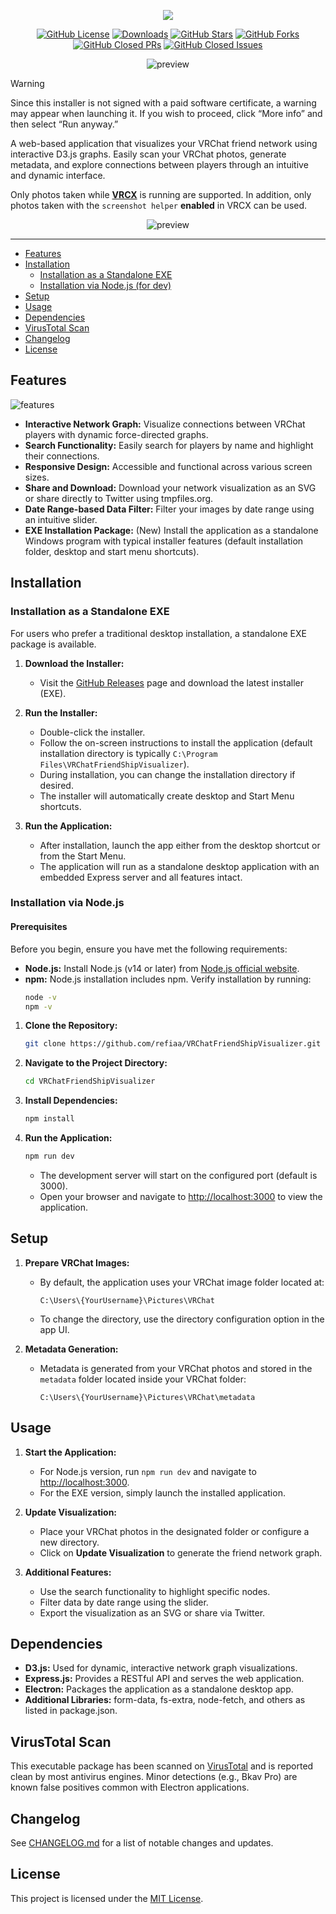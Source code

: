 <p align='center'>
    <img src="https://capsule-render.vercel.app/api?type=waving&color=78E6FF&height=300&section=header&text=Friend%20Network%20Viewer&fontSize=60&animation=fadeIn&fontAlignY=38&desc=for%20VRChat&fontColor=FFFFFF&descAlignY=51&descAlign=80"/>
</p>

<div align="center">
  
<!-- Shields -->
[![GitHub License](https://img.shields.io/github/license/refiaa/VRChatFriendShipVisualizer?style=flat-round&color=red)](https://github.com/refiaa/VRChatFriendShipVisualizer/blob/master/LICENSE)
[![Downloads](https://img.shields.io/github/downloads/refiaa/VRChatFriendShipVisualizer/total?color=orange)](https://github.com/refiaa/VRChatFriendShipVisualizer/releases/latest)
[![GitHub Stars](https://img.shields.io/github/stars/refiaa/VRChatFriendShipVisualizer?style=flat-round&color=yellow)](https://github.com/refiaa/VRChatFriendShipVisualizer/stargazers)
[![GitHub Forks](https://img.shields.io/github/forks/refiaa/VRChatFriendShipVisualizer?style=flat-round&color=green)](https://github.com/refiaa/VRChatFriendShipVisualizer/network/members)
[![GitHub Closed PRs](https://img.shields.io/github/issues-pr-closed/refiaa/VRChatFriendShipVisualizer?style=flat-round&color=blue)](https://github.com/refiaa/VRChatFriendShipVisualizer/pulls?q=is%3Apr+is%3Aclosed)
[![GitHub Closed Issues](https://img.shields.io/github/issues-closed/refiaa/VRChatFriendShipVisualizer?style=flat-round&color=purple)](https://github.com/refiaa/VRChatFriendShipVisualizer/issues?q=is%3Aissue+is%3Aclosed)


![preview](./image/main.png)

</div>

> [!WARNING]
> Since this installer is not signed with a paid software certificate, a warning may appear when launching it.
> If you wish to proceed, click “More info” and then select “Run anyway.”


A web-based application that visualizes your VRChat friend network using interactive D3.js graphs. Easily scan your VRChat photos, generate metadata, and explore connections between players through an intuitive and dynamic interface.

Only photos taken while [**VRCX**](https://github.com/vrcx-team/VRCX) is running are supported. In addition, only photos taken with the `screenshot helper` **enabled** in VRCX can be used.

<div align="center">
  
![preview](./image/help.png)

</div>

<div align="left">

---

- [Features](#features)
- [Installation](#installation)
   - [Installation as a Standalone EXE](#installation-as-a-standalone-exe)
  - [Installation via Node.js (for dev)](#installation-via-nodejs)
- [Setup](#setup)
- [Usage](#usage)
- [Dependencies](#dependencies)
- [VirusTotal Scan](#virustotal-scan)
- [Changelog](#changelog)
- [License](#license)

## Features

![features](./image/features.png)

- **Interactive Network Graph:** Visualize connections between VRChat players with dynamic force-directed graphs.
- **Search Functionality:** Easily search for players by name and highlight their connections.
- **Responsive Design:** Accessible and functional across various screen sizes.
- **Share and Download:** Download your network visualization as an SVG or share directly to Twitter using tmpfiles.org.
- **Date Range-based Data Filter:** Filter your images by date range using an intuitive slider.
- **EXE Installation Package:** (New) Install the application as a standalone Windows program with typical installer features (default installation folder, desktop and start menu shortcuts).

## Installation


### Installation as a Standalone EXE

For users who prefer a traditional desktop installation, a standalone EXE package is available.

1. **Download the Installer:**
   - Visit the [GitHub Releases](https://github.com/refiaa/VRChatFriendShipVisualizer/releases) page and download the latest installer (EXE).

2. **Run the Installer:**
   - Double-click the installer.
   - Follow the on-screen instructions to install the application (default installation directory is typically `C:\Program Files\VRChatFriendShipVisualizer`).
   - During installation, you can change the installation directory if desired.
   - The installer will automatically create desktop and Start Menu shortcuts.

3. **Run the Application:**
   - After installation, launch the app either from the desktop shortcut or from the Start Menu.
   - The application will run as a standalone desktop application with an embedded Express server and all features intact.


### Installation via Node.js

#### Prerequisites

Before you begin, ensure you have met the following requirements:

- **Node.js:** Install Node.js (v14 or later) from [Node.js official website](https://nodejs.org/).
- **npm:** Node.js installation includes npm. Verify installation by running:
  ```bash
  node -v
  npm -v
  ```

1. **Clone the Repository:**
   ```bash
   git clone https://github.com/refiaa/VRChatFriendShipVisualizer.git
   ```

2. **Navigate to the Project Directory:**
   ```bash
   cd VRChatFriendShipVisualizer
   ```

3. **Install Dependencies:**
   ```bash
   npm install
   ```

4. **Run the Application:**
   ```bash
   npm run dev
   ```
    - The development server will start on the configured port (default is 3000).
    - Open your browser and navigate to [http://localhost:3000](http://localhost:3000/) to view the application.

## Setup

1. **Prepare VRChat Images:**
    - By default, the application uses your VRChat image folder located at:
      ```
      C:\Users\{YourUsername}\Pictures\VRChat
      ```
    - To change the directory, use the directory configuration option in the app UI.

2. **Metadata Generation:**
    - Metadata is generated from your VRChat photos and stored in the `metadata` folder located inside your VRChat folder:
      ```
      C:\Users\{YourUsername}\Pictures\VRChat\metadata
      ```

## Usage

1. **Start the Application:**
    - For Node.js version, run `npm run dev` and navigate to [http://localhost:3000](http://localhost:3000/).
    - For the EXE version, simply launch the installed application.

2. **Update Visualization:**
    - Place your VRChat photos in the designated folder or configure a new directory.
    - Click on **Update Visualization** to generate the friend network graph.

3. **Additional Features:**
    - Use the search functionality to highlight specific nodes.
    - Filter data by date range using the slider.
    - Export the visualization as an SVG or share via Twitter.

## Dependencies

- **D3.js:** Used for dynamic, interactive network graph visualizations.
- **Express.js:** Provides a RESTful API and serves the web application.
- **Electron:** Packages the application as a standalone desktop app.
- **Additional Libraries:** form-data, fs-extra, node-fetch, and others as listed in package.json.

## VirusTotal Scan

This executable package has been scanned on [VirusTotal](https://www.virustotal.com/gui/file/f6864c0f5ca58c3448dc0800209a7fc2f6244e887dceecbffb27bec97861eb08) and is reported clean by most antivirus engines. Minor detections (e.g., Bkav Pro) are known false positives common with Electron applications.


## Changelog

See [CHANGELOG.md](CHANGELOG.md) for a list of notable changes and updates.

## License

This project is licensed under the [MIT License](LICENSE).
